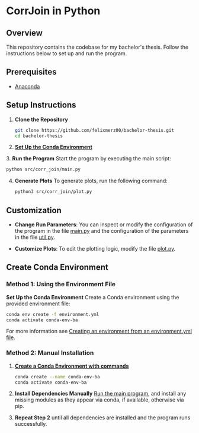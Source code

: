 # CorrJoin in Python

## Overview
This repository contains the codebase for my bachelor's thesis. Follow the instructions below to set up and run the program.

## Prerequisites
- [Anaconda](https://docs.anaconda.com/anaconda/install/#basic-install-instructions)

## Setup Instructions

1. **Clone the Repository**
   ```bash
   git clone https://github.com/felixmerz00/bachelor-thesis.git
   cd bachelor-thesis
   ```

2. [**Set Up the Conda Environment**](#create_conda_env)

<a id="run_main"></a>
3. **Run the Program**
   Start the program by executing the main script:
   ```bash
   python src/corr_join/main.py
   ```

4. **Generate Plots**
   To generate plots, run the following command:
   ```bash
   python3 src/corr_join/plot.py
   ```

## Customization

- **Change Run Parameters**: You can inspect or modify the configuration of the program in the file [main.py](https://github.com/felixmerz00/bachelor-thesis/blob/main/src/corr_join/main.py) and the configuration of the parameters in the file [util.py](https://github.com/felixmerz00/bachelor-thesis/blob/main/src/corr_join/util.py).

- **Customize Plots**: To edit the plotting logic, modify the file [plot.py](https://github.com/felixmerz00/bachelor-thesis/blob/main/src/corr_join/plot.py).


<a id="create_conda_env"></a>
## Create Conda Environment

### Method 1: Using the Environment File

**Set Up the Conda Environment**
   Create a Conda environment using the provided environment file:
   ```bash
   conda env create -f environment.yml
   conda activate conda-env-ba
   ```
   For more information see [Creating an environment from an environment.yml file](https://docs.conda.io/projects/conda/en/latest/user-guide/tasks/manage-environments.html#creating-an-environment-from-an-environment-yml-file).

### Method 2: Manual Installation

1. [**Create a Conda Environment with commands**](https://docs.conda.io/projects/conda/en/latest/user-guide/tasks/manage-environments.html#creating-an-environment-with-commands)
   ```bash
   conda create --name conda-env-ba
   conda activate conda-env-ba
   ```

2. **Install Dependencies Manually**
   [Run the main program](#run_main), and install any missing modules as they appear via conda, if available, otherwise via pip.

3. **Repeat Step 2** until all dependencies are installed and the program runs successfully.
